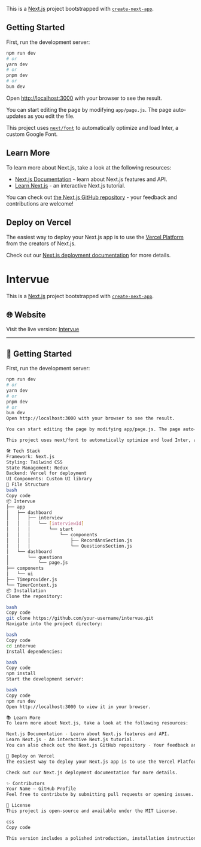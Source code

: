 This is a [Next.js](https://nextjs.org/) project bootstrapped with [`create-next-app`](https://github.com/vercel/next.js/tree/canary/packages/create-next-app).

## Getting Started

First, run the development server:

```bash
npm run dev
# or
yarn dev
# or
pnpm dev
# or
bun dev
```

Open [http://localhost:3000](http://localhost:3000) with your browser to see the result.

You can start editing the page by modifying `app/page.js`. The page auto-updates as you edit the file.

This project uses [`next/font`](https://nextjs.org/docs/basic-features/font-optimization) to automatically optimize and load Inter, a custom Google Font.

## Learn More

To learn more about Next.js, take a look at the following resources:

- [Next.js Documentation](https://nextjs.org/docs) - learn about Next.js features and API.
- [Learn Next.js](https://nextjs.org/learn) - an interactive Next.js tutorial.

You can check out [the Next.js GitHub repository](https://github.com/vercel/next.js/) - your feedback and contributions are welcome!

## Deploy on Vercel

The easiest way to deploy your Next.js app is to use the [Vercel Platform](https://vercel.com/new?utm_medium=default-template&filter=next.js&utm_source=create-next-app&utm_campaign=create-next-app-readme) from the creators of Next.js.

Check out our [Next.js deployment documentation](https://nextjs.org/docs/deployment) for more details.
# Intervue

This is a [Next.js](https://nextjs.org/) project bootstrapped with [`create-next-app`](https://github.com/vercel/next.js/tree/canary/packages/create-next-app).

## 🌐 Website

Visit the live version: [Intervue](https://intervue-nine.vercel.app/)

---

## 🚀 Getting Started

First, run the development server:

```bash
npm run dev
# or
yarn dev
# or
pnpm dev
# or
bun dev
Open http://localhost:3000 with your browser to see the result.

You can start editing the page by modifying app/page.js. The page auto-updates as you edit the file.

This project uses next/font to automatically optimize and load Inter, a custom Google Font.

🛠 Tech Stack
Framework: Next.js
Styling: Tailwind CSS
State Management: Redux
Backend: Vercel for deployment
UI Components: Custom UI library
📁 File Structure
bash
Copy code
📦 Intervue
├── app
│   ├── dashboard
│   │   ├── interview
│   │   │   └── [interviewId]
│   │   │       └── start
│   │   │           └── components
│   │   │               ├── RecordAnsSection.js
│   │   │               └── QuestionsSection.js
│   └── dashboard
│       └── questions
│           └── page.js
├── components
│   └── ui
├── Timeprovider.js
└── TimerContext.js
📦 Installation
Clone the repository:

bash
Copy code
git clone https://github.com/your-username/intervue.git
Navigate into the project directory:

bash
Copy code
cd intervue
Install dependencies:

bash
Copy code
npm install
Start the development server:

bash
Copy code
npm run dev
Open http://localhost:3000 to view it in your browser.

📚 Learn More
To learn more about Next.js, take a look at the following resources:

Next.js Documentation - Learn about Next.js features and API.
Learn Next.js - An interactive Next.js tutorial.
You can also check out the Next.js GitHub repository - Your feedback and contributions are welcome!

🚀 Deploy on Vercel
The easiest way to deploy your Next.js app is to use the Vercel Platform from the creators of Next.js.

Check out our Next.js deployment documentation for more details.

✨ Contributors
Your Name – GitHub Profile
Feel free to contribute by submitting pull requests or opening issues.

📝 License
This project is open-source and available under the MIT License.

css
Copy code

This version includes a polished introduction, installation instructions, tech stack details, the website link, and a section for contributors. You can customize the repository URL and contributor name accordingly.
